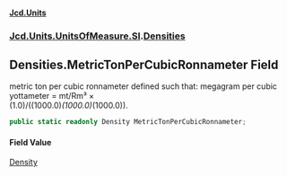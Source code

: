 #### [Jcd.Units](index.md 'index')
### [Jcd.Units.UnitsOfMeasure.SI](Jcd.Units.UnitsOfMeasure.SI.md 'Jcd.Units.UnitsOfMeasure.SI').[Densities](Densities.md 'Jcd.Units.UnitsOfMeasure.SI.Densities')

## Densities.MetricTonPerCubicRonnameter Field

metric ton per cubic ronnameter defined such that: megagram per cubic yottameter = mt/Rm³ ×  
(1.0)/((1000.0)*(1000.0)*(1000.0)).

```csharp
public static readonly Density MetricTonPerCubicRonnameter;
```

#### Field Value
[Density](Density.md 'Jcd.Units.UnitTypes.Density')